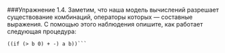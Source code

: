###Упражнение 1.4.
Заметим, что наша модель вычислений разрешает существование комбинаций, операторы которых — составные выражения. 
С помощью этого наблюдения опишите, как работает следующая процедура:

```(define (a-plus-abs-b a b)
((if (> b 0) + -) a b))```

